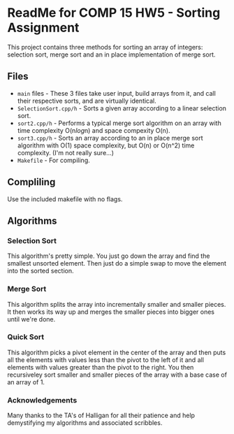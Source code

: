 # ReadMe for COMP 15 HW5 - Sorting Assignment 

This project contains three methods for sorting an array of integers: selection
sort, merge sort and an in place implementation of merge sort.

## Files

* `main` files - These 3 files take user input, build arrays from it, and call
their respective sorts, and are virtually identical.
* `SelectionSort.cpp/h` - Sorts a given array according to a linear selection
sort.
* `sort2.cpp/h` - Performs a typical merge sort algorithm on an array with
time complexity O(n*log*n) and space compexity O(n).
* `sort3.cpp/h` - Sorts an array according to an in place merge sort algorithm
with O(1) space complexity, but O(n) or O(n^2) time complexity. (I'm not really
sure...)
* `Makefile` - For compiling.

## Compliling

Use the included makefile with no flags.

## Algorithms

### Selection Sort

This algorithm's pretty simple. You just go down the array and find the smallest
unsorted element. Then just do a simple swap to move the element into the
sorted section.

### Merge Sort

This algorithm splits the array into incrementally smaller and smaller pieces. 
It then works its way up and merges the smaller pieces into bigger ones until
we're done.

### Quick Sort

This algorithm picks a pivot element in the center of the array and then puts 
all the elements with values less than the pivot to the left of it and all 
elements with values greater than the pivot to the right. You then recursiveley
 sort smaller and smaller pieces of the array with a base case of an array of 1. 

### Acknowledgements

Many thanks to the TA's of Halligan for all their patience and help demystifying
 my algorithms and associated scribbles.
